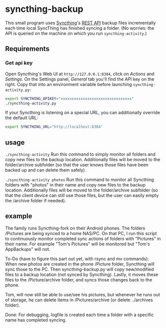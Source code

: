 # syncthing-backup

This small program uses [Syncthing](https://syncthing.net)'s [REST
API](https://docs.syncthing.net/dev/rest.html) backup files incrementally each time local SyncThing has finished syncing a folder. (No worries: the API is queried on
the machine on which you run `syncthing-activity`.)


## Requirements

### Get api key 
Open Syncthing's Web UI at `http://127.0.0.1:8384`, click on _Actions_ and
_Settings_. On the Settings panel, _General_ tab you'll find the API key on the
right. Copy that into an environment variable before launching
`syncthing-activity.py`:

```bash
export SYNCTHING_APIKEY="xxxxxxxxxxxxxxxxxxxxxxxxxxxxxxxx"
./syncthing-activity.py
```
If your Syncthing is listening on a special URL, you can additionally override
the default URL:

```bash
export SYNCTHING_URL="http://localhost:8384"
```

## usage
`./syncthing-activity` 
Run this command to simply monitor all folders and copy new files to the backup location. 
Additionally files will be moved to the folder/archive subfolder (so that the user knows those files have been backed up and can delete them safely). 

`./syncthing-activity photos` 
Run this command to monitor all Syncthing folders with "photos" in their name and copy new files to the backup location. 
Additionally files will be moved to the folder/archive subfolder (so that the client device can still use those files, but the user can easily empty the /archive folder if needed). 


## example

The family runs Syncthing-fork on their Android phones. 
The folders /Pictures are being synced to a home NAS/PC. 
On that PC, I run this script to continuously monitor completed sync actions of folders with "Pictures" in their name. 
For example "Tom's Pictures" will be monitored but "Tom's AppBackups" will not. 

To-Do (have to figure this part out yet, with rsync and mv commands): 
When new photos are created in the phone /Picture folder, Syncthing will sync those to the PC.
Then syncthing-backup.py will copy new/modified files to a backup location (not synced by Syncthing). 
Lastly, it moves these files to the /Picture/archive folder, and syncs those changes back to the phone. 

Tom, will now still be able to use/see his pictures, but whenever he runs out of storage, he can delete items in /Pictures/archive (or delete ../archives folder). 

Done:
For debugging, logfile is created each time a folder with a specific name has completed syncing. 
